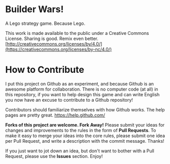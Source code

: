 # Builder Wars!
A Lego strategy game. Because Lego.

This work is made available to the public under a Creative Commons License. Sharing is good. Remix even better.
[http://creativecommons.org/licenses/by/4.0/](https://creativecommons.org/licenses/by-nc/4.0/)

# How to Contribute
I put this project on Github as an experiment, and because Github is an awesome platform for collaboration. There is no computer code (at all) in this repository, if you want to help design this game and can write English you now have an excuse to contribute to a Github repository!

Contributors should familiarize themselves with how Github works. The help pages are pretty great.
https://help.github.com/

**Forks of this project are welcome. Fork Away!** Please submit your ideas for changes and improvements to the rules in the form of **Pull Requests**. To make it easy to merge your ideas into the core rules, please submit one idea per Pull Request, and write a description with the commit message. Thanks!

If you just want to jot down an idea, but don't want to bother with a Pull Request, please use the **Issues** section. Enjoy!
